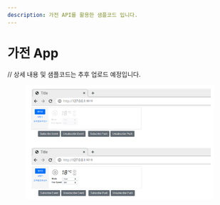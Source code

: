 ```yaml
---
description: 가전 API를 활용한 샘플코드 입니다.
---
```


# 가전 App

// 상세 내용 및 샘플코드는 추후 업로드 예정입니다.

<figure><img src="../../.gitbook/assets/image (2) (2).png" alt=""><figcaption></figcaption></figure>

